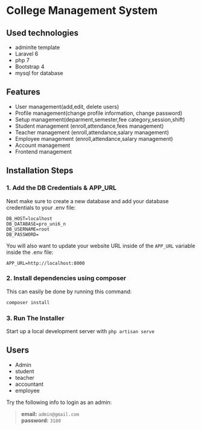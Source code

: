# College Management System

## Used technologies
* adminlte template 
* Laravel 6
* php 7
* Bootstrap 4
* mysql for database

## Features
* User management(add,edit, delete users)
* Profile management(change profile information, change password)
* Setup management(deparment,semester,fee category,session,shift)
* Student management (enroll,attendance,fees management)
* Teacher management (enroll,attendance,salary management)
* Employee management (enroll,attendance,salary management)
* Account management
* Frontend management

## Installation Steps

### 1. Add the DB Credentials & APP_URL

Next make sure to create a new database and add your database credentials to your .env file:

```
DB_HOST=localhost
DB_DATABASE=pro_uni6_n
DB_USERNAME=root
DB_PASSWORD=
```

You will also want to update your website URL inside of the `APP_URL` variable inside the .env file:

```
APP_URL=http://localhost:8000
```

### 2. Install dependencies using composer

This can easily be done by running this command:

```bash
composer install
```

### 3. Run The Installer

Start up a local development server with `php artisan serve` 

## Users

* Admin
* student
* teacher
* accountant
* employee

Try the following info to login as an admin:

>**email:** `admin@gmail.com`   
>**password:** `3180`
